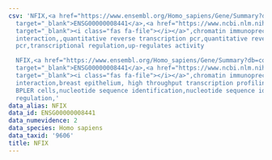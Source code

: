 ```yaml
---
csv: 'NFIX,<a href="https://www.ensembl.org/Homo_sapiens/Gene/Summary?db=core;g=ENSG00000008441"
  target="_blank">ENSG00000008441</a>,<a href="https://www.ncbi.nlm.nih.gov/pubmed/19337383"
  target="_blank"><i class="fas fa-file"></i></a>",chromatin immunoprecipitation assay,direct
  interaction,,quantitative reverse transcription pcr,quantitative reverse transcription
  pcr,transcriptional regulation,up-regulates activity

  NFIX,<a href="https://www.ensembl.org/Homo_sapiens/Gene/Summary?db=core;g=ENSG00000008441"
  target="_blank">ENSG00000008441</a>,<a href="https://www.ncbi.nlm.nih.gov/pubmed/22863008"
  target="_blank"><i class="fas fa-file"></i></a>",chromatin immunoprecipitation assay,direct
  interaction,breast epithelium, high throughput transcription profiling by microarray,
  BPLER cells,nucleotide sequence identification,nucleotide sequence identification,transcriptional
  regulation,'
data_alias: NFIX
data_id: ENSG00000008441
data_numevidence: 2
data_species: Homo sapiens
data_taxid: '9606'
title: NFIX
---
```

